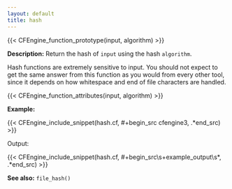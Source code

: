 ```yaml
---
layout: default
title: hash
---
```


{{< CFEngine_function_prototype(input, algorithm) >}}

**Description:** Return the hash of `input` using the hash `algorithm`.

Hash functions are extremely sensitive to input. You should not expect
to get the same answer from this function as you would from every other
tool, since it depends on how whitespace and end of file characters are
handled.

{{< CFEngine_function_attributes(input, algorithm) >}}

**Example:**

{{< CFEngine_include_snippet(hash.cf, #\+begin_src cfengine3, .*end_src) >}}

Output:

{{< CFEngine_include_snippet(hash.cf, #\+begin_src\s+example_output\s*, .*end_src) >}}

**See also:** `file_hash()`
